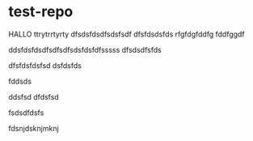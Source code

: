 # test-repo

HALLO
ttrytrrtyrty
dfsdsfdsdfsdsfsdf
dfsfdsdsfds
rfgfdgfddfg
fddfggdf


ddsfdsfdsdfsdfsdfsdsfdsfdfsssss
dfsdsdfsfds

dfsfdsfdsfsd
dsfdsfds


fddsds

ddsfsd
dfdsfsd


fsdsdfdsfs


fdsnjdsknjmknj
